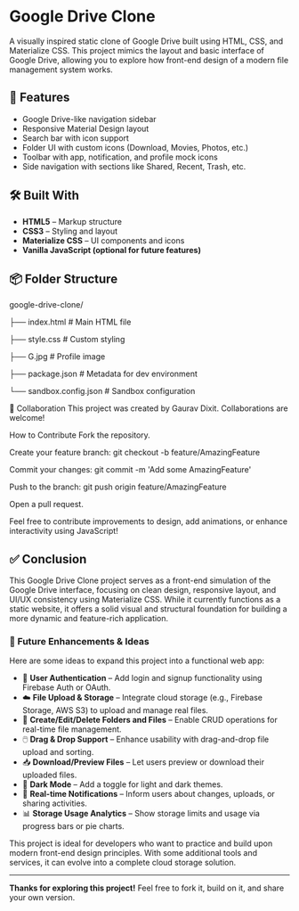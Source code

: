 # Google Drive Clone

A visually inspired static clone of Google Drive built using HTML, CSS, and Materialize CSS. This project mimics the layout and basic interface of Google Drive, allowing you to explore how front-end design of a modern file management system works.

## 📁 Features

- Google Drive-like navigation sidebar
- Responsive Material Design layout
- Search bar with icon support
- Folder UI with custom icons (Download, Movies, Photos, etc.)
- Toolbar with app, notification, and profile mock icons
- Side navigation with sections like Shared, Recent, Trash, etc.

## 🛠️ Built With

- **HTML5** – Markup structure
- **CSS3** – Styling and layout
- **Materialize CSS** – UI components and icons
- **Vanilla JavaScript (optional for future features)**

## 📦 Folder Structure

google-drive-clone/

├── index.html # Main HTML file

├── style.css # Custom styling

├── G.jpg # Profile image

├── package.json # Metadata for dev environment

└── sandbox.config.json # Sandbox configuration

🤝 Collaboration
This project was created by Gaurav Dixit. Collaborations are welcome!

How to Contribute
Fork the repository.

Create your feature branch: git checkout -b feature/AmazingFeature

Commit your changes: git commit -m 'Add some AmazingFeature'

Push to the branch: git push origin feature/AmazingFeature

Open a pull request.

Feel free to contribute improvements to design, add animations, or enhance interactivity using JavaScript!

## ✅ Conclusion

This Google Drive Clone project serves as a front-end simulation of the Google Drive interface, focusing on clean design, responsive layout, and UI/UX consistency using Materialize CSS. While it currently functions as a static website, it offers a solid visual and structural foundation for building a more dynamic and feature-rich application.

### 🚀 Future Enhancements & Ideas

Here are some ideas to expand this project into a functional web app:

- 🔐 **User Authentication** – Add login and signup functionality using Firebase Auth or OAuth.
- ☁️ **File Upload & Storage** – Integrate cloud storage (e.g., Firebase Storage, AWS S3) to upload and manage real files.
- 📂 **Create/Edit/Delete Folders and Files** – Enable CRUD operations for real-time file management.
- 🖱️ **Drag & Drop Support** – Enhance usability with drag-and-drop file upload and sorting.
- 📥 **Download/Preview Files** – Let users preview or download their uploaded files.
- 🌙 **Dark Mode** – Add a toggle for light and dark themes.
- 🔔 **Real-time Notifications** – Inform users about changes, uploads, or sharing activities.
- 📊 **Storage Usage Analytics** – Show storage limits and usage via progress bars or pie charts.

This project is ideal for developers who want to practice and build upon modern front-end design principles. With some additional tools and services, it can evolve into a complete cloud storage solution.

---

**Thanks for exploring this project!** Feel free to fork it, build on it, and share your own version.
